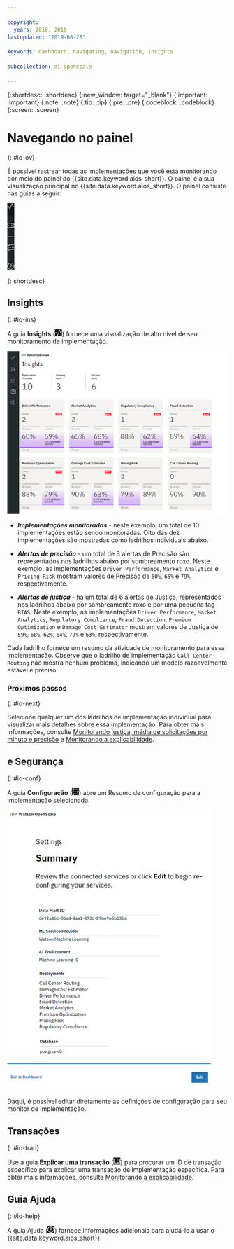 ```yaml
---

copyright:
  years: 2018, 2019
lastupdated: "2019-06-28"

keywords: dashboard, navigating, navigation, insights

subcollection: ai-openscale

---
```


{:shortdesc: .shortdesc}
{:new_window: target="_blank"}
{:important: .important}
{:note: .note}
{:tip: .tip}
{:pre: .pre}
{:codeblock: .codeblock}
{:screen: .screen}

# Navegando no painel
{: #io-ov}

É possível rastrear todas as implementações que você está monitorando por meio do painel do {{site.data.keyword.aios_short}}. O painel é a sua visualização principal no {{site.data.keyword.aios_short}}. O painel consiste nas guias a seguir:

  ![Insight tabs](images/insight-tabs.png)

{: shortdesc}

## Insights
{: #io-ins}

A guia **Insights** (![Painel Insight](images/insight-dash-tab.png)) fornece uma visualização de alto nível de seu monitoramento de implementação.

  ![Insight dashboard](images/insight-dashboard.png)

- ***Implementações monitoradas*** - neste exemplo, um total de 10 implementações estão sendo monitoradas. Oito das dez implementações são mostradas como ladrilhos individuais abaixo.

- ***Alertas de precisão*** - um total de 3 alertas de Precisão são representados nos ladrilhos abaixo por sombreamento roxo. Neste exemplo, as implementações `Driver Performance`, `Market Analytics` e `Pricing Risk` mostram valores de Precisão de `60%`, `65%` e `79%`, respectivamente.

- ***Alertas de justiça*** - há um total de 6 alertas de Justiça, representados nos ladrilhos abaixo por sombreamento roxo e por uma pequena tag `BIAS`. Neste exemplo, as implementações `Driver Performance`, `Market Analytics`, `Regulatory Compliance`, `Fraud Detection`, `Premium Optimization` e `Damage Cost Estimator` mostram valores de Justiça de `59%`, `68%`, `62%`, `64%`, `79%` e `63%`, respectivamente.

Cada ladrilho fornece um resumo da atividade de monitoramento para essa implementação. Observe que o ladrilho de implementação `Call Center Routing` não mostra nenhum problema, indicando um modelo razoavelmente estável e preciso.

### Próximos passos
{: #io-next}

Selecione qualquer um dos ladrilhos de implementação individual para visualizar mais detalhes sobre essa implementação. Para obter mais informações, consulte [Monitorando justiça, média de solicitações por minuto e precisão](/docs/services/ai-openscale?topic=ai-openscale-it-ov) e [Monitorando a explicabilidade](/docs/services/ai-openscale?topic=ai-openscale-ie-ov).

## e Segurança
{: #io-conf}

A guia **Configuração** (![Guia Configuração](images/insight-config-tab.png)) abre um Resumo de configuração para a implementação selecionada.

  ![Config summary](images/insight-config-summary.png)

Daqui, é possível editar diretamente as definições de configuração para seu monitor de implementação.

## Transações
{: #io-tran}

Use a guia **Explicar uma transação** (![Guia Explicar uma transação](images/insight-transact-tab.png)) para procurar um ID de transação específico para explicar uma transação de implementação
específica. Para obter mais informações, consulte [Monitorando a explicabilidade](/docs/services/ai-openscale?topic=ai-openscale-ie-ov).

## Guia Ajuda
{: #io-help}

A guia Ajuda (![guia Transações](images/insight-help-tab.png)) fornece informações adicionais para ajudá-lo a usar o {{site.data.keyword.aios_short}}.
